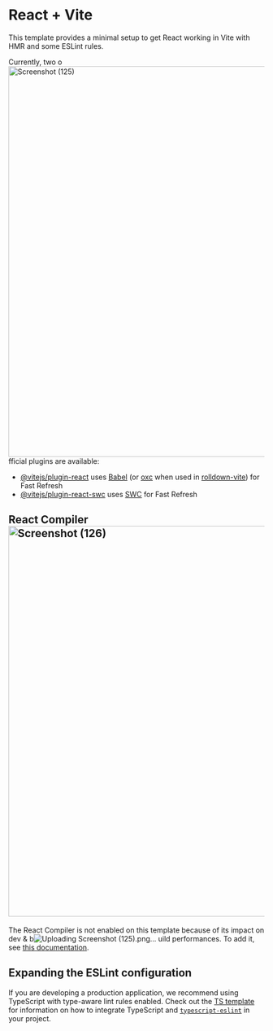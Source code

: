 # React + Vite

This template provides a minimal setup to get React working in Vite with HMR and some ESLint rules.

Currently, two o<img width="1366" height="768" alt="Screenshot (125)" src="https://github.com/user-attachments/assets/1fdcf6b3-8c26-4c9a-939b-7f91cd8f97a1" />
fficial plugins are available:

- [@vitejs/plugin-react](https://github.com/vitejs/vite-plugin-react/blob/main/packages/plugin-react) uses [Babel](https://babeljs.io/) (or [oxc](https://oxc.rs) when used in [rolldown-vite](https://vite.dev/guide/rolldown)) for Fast Refresh
- [@vitejs/plugin-react-swc](https://github.com/vitejs/vite-plugin-react/blob/main/packages/plugin-react-swc) uses [SWC](https://swc.rs/) for Fast Refresh

## React Compiler<img width="1366" height="768" alt="Screenshot (126)" src="https://github.com/user-attachments/assets/a3856326-1368-4007-8c90-e2129b1aa3dd" />


The React Compiler is not enabled on this template because of its impact on dev & b![Uploading Screenshot (125).png…]()
uild performances. To add it, see [this documentation](https://react.dev/learn/react-compiler/installation).

## Expanding the ESLint configuration

If you are developing a production application, we recommend using TypeScript with type-aware lint rules enabled. Check out the [TS template](https://github.com/vitejs/vite/tree/main/packages/create-vite/template-react-ts) for information on how to integrate TypeScript and [`typescript-eslint`](https://typescript-eslint.io) in your project.
